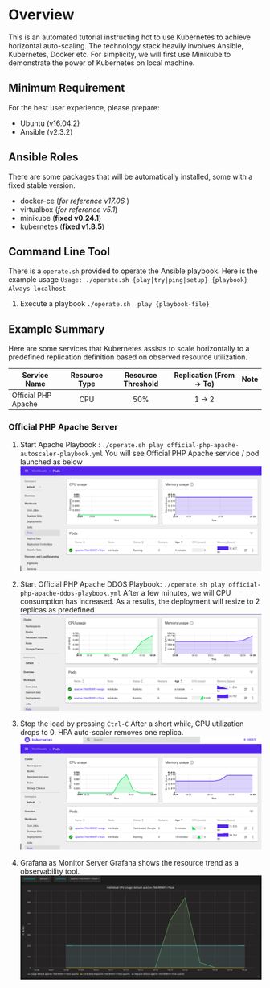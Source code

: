 # Overview
This is an automated tutorial instructing hot to use Kubernetes to achieve horizontal auto-scaling. The technology stack heavily involves Ansible, Kubernetes, Docker etc. For simplicity, we will first use Minikube to demonstrate the power of Kubernetes on local machine.


## Minimum Requirement
For the best user experience, please prepare:
* Ubuntu (v16.04.2)
* Ansible (v2.3.2)


## Ansible Roles
There are some packages that will be automatically installed, some with a fixed stable version.
* docker-ce (*for reference v17.06* )
* virtualbox (*for reference v5.1*)
* minikube (**fixed v0.24.1**)
* kubernetes (**fixed v1.8.5**)

## Command Line Tool
There is a `operate.sh` provided to operate the Ansible playbook. Here is the example usage
`
Usage: ./operate.sh {play|try|ping|setup} {playbook}
Always localhost
`
1. Execute a playbook
`./operate.sh  play {playbook-file}`

## Example Summary
Here are some services that Kubernetes assists to scale horizontally to a predefined replication definition based on observed resource utilization.

| Service Name         | Resource Type    | Resource Threshold | Replication (From -> To)  |  Note    |
| ---------------------|:----------------:| :----------------: | :-----------:| :------:   |
| Official PHP Apache  | CPU              | 50%                |  1 -> 2      |            |


### Official PHP Apache Server
1. Start Apache Playbook :
`./operate.sh play official-php-apache-autoscaler-playbook.yml`
You will see Official PHP Apache service / pod launched as below ![](docs/img/apache_via_cpu/Before_Dashboard_One_Pod.png)

2. Start Official PHP Apache DDOS Playbook:
`./operate.sh play official-php-apache-ddos-playbook.yml`
After a few minutes, we will CPU consumption has increased. As a results, the deployment will resize to 2 replicas as predefined.
![](docs/img/apache_via_cpu/After_Dashboard_Two_Pods.png)

3. Stop the load by pressing `Ctrl-C`
After a short while, CPU utilization drops to 0. HPA auto-scaler removes one replica.
![](docs/img/apache_via_cpu/After_Back_To_One_Pod.png)

4. Grafana as Monitor Server
Grafana shows the resource trend as a observability tool.
![](docs/img/apache_via_cpu/Grafana_CPU_Spike.png)
